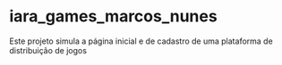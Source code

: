 # iara_games_marcos_nunes
Este projeto simula a página inicial e de cadastro de uma plataforma de distribuição de jogos
